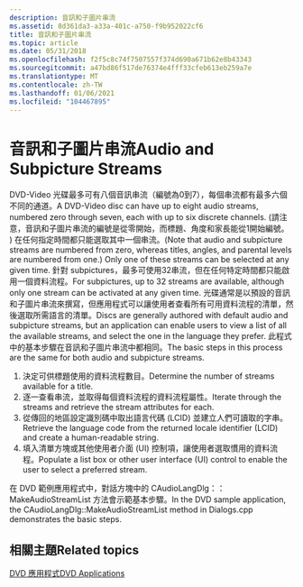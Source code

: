 ```yaml
---
description: 音訊和子圖片串流
ms.assetid: 8d361da3-a33a-401c-a750-f9b952022cf6
title: 音訊和子圖片串流
ms.topic: article
ms.date: 05/31/2018
ms.openlocfilehash: f2f5c8c74f7507557f374d690a671b62e8b43343
ms.sourcegitcommit: a47bd86f517de76374e4fff33cfeb613eb259a7e
ms.translationtype: MT
ms.contentlocale: zh-TW
ms.lasthandoff: 01/06/2021
ms.locfileid: "104467895"
---
```

# <a name="audio-and-subpicture-streams"></a><span data-ttu-id="f1f2e-103">音訊和子圖片串流</span><span class="sxs-lookup"><span data-stu-id="f1f2e-103">Audio and Subpicture Streams</span></span>

<span data-ttu-id="f1f2e-104">DVD-Video 光碟最多可有八個音訊串流（編號為0到7），每個串流都有最多六個不同的通道。</span><span class="sxs-lookup"><span data-stu-id="f1f2e-104">A DVD-Video disc can have up to eight audio streams, numbered zero through seven, each with up to six discrete channels.</span></span> <span data-ttu-id="f1f2e-105"> (請注意，音訊和子圖片串流的編號是從零開始，而標題、角度和家長能從1開始編號。 ) 在任何指定時間都只能選取其中一個串流。</span><span class="sxs-lookup"><span data-stu-id="f1f2e-105">(Note that audio and subpicture streams are numbered from zero, whereas titles, angles, and parental levels are numbered from one.) Only one of these streams can be selected at any given time.</span></span> <span data-ttu-id="f1f2e-106">針對 subpictures，最多可使用32串流，但在任何特定時間都只能啟用一個資料流程。</span><span class="sxs-lookup"><span data-stu-id="f1f2e-106">For subpictures, up to 32 streams are available, although only one stream can be activated at any given time.</span></span> <span data-ttu-id="f1f2e-107">光碟通常是以預設的音訊和子圖片串流來撰寫，但應用程式可以讓使用者查看所有可用資料流程的清單，然後選取所需語言的清單。</span><span class="sxs-lookup"><span data-stu-id="f1f2e-107">Discs are generally authored with default audio and subpicture streams, but an application can enable users to view a list of all the available streams, and select the one in the language they prefer.</span></span> <span data-ttu-id="f1f2e-108">此程式中的基本步驟在音訊和子圖片串流中都相同。</span><span class="sxs-lookup"><span data-stu-id="f1f2e-108">The basic steps in this process are the same for both audio and subpicture streams.</span></span>

1.  <span data-ttu-id="f1f2e-109">決定可供標題使用的資料流程數目。</span><span class="sxs-lookup"><span data-stu-id="f1f2e-109">Determine the number of streams available for a title.</span></span>
2.  <span data-ttu-id="f1f2e-110">逐一查看串流，並取得每個資料流程的資料流程屬性。</span><span class="sxs-lookup"><span data-stu-id="f1f2e-110">Iterate through the streams and retrieve the stream attributes for each.</span></span>
3.  <span data-ttu-id="f1f2e-111">從傳回的地區設定識別碼中取出語言代碼 (LCID) 並建立人們可讀取的字串。</span><span class="sxs-lookup"><span data-stu-id="f1f2e-111">Retrieve the language code from the returned locale identifier (LCID) and create a human-readable string.</span></span>
4.  <span data-ttu-id="f1f2e-112">填入清單方塊或其他使用者介面 (UI) 控制項，讓使用者選取慣用的資料流程。</span><span class="sxs-lookup"><span data-stu-id="f1f2e-112">Populate a list box or other user interface (UI) control to enable the user to select a preferred stream.</span></span>

<span data-ttu-id="f1f2e-113">在 DVD 範例應用程式中，對話方塊中的 CAudioLangDlg：： MakeAudioStreamList 方法會示範基本步驟。</span><span class="sxs-lookup"><span data-stu-id="f1f2e-113">In the DVD sample application, the CAudioLangDlg::MakeAudioStreamList method in Dialogs.cpp demonstrates the basic steps.</span></span>

## <a name="related-topics"></a><span data-ttu-id="f1f2e-114">相關主題</span><span class="sxs-lookup"><span data-stu-id="f1f2e-114">Related topics</span></span>

<dl> <dt>

[<span data-ttu-id="f1f2e-115">DVD 應用程式</span><span class="sxs-lookup"><span data-stu-id="f1f2e-115">DVD Applications</span></span>](dvd-applications.md)
</dt> </dl>

 

 



